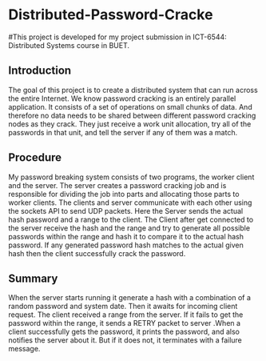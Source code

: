 # Distributed-Password-Cracke
#This project is developed for my project submission in ICT-6544: Distributed Systems course in BUET. 

<h2>Introduction</h2>
<p>The goal of this project is to create a distributed system that can run across the entire Internet. 
We know password cracking is an entirely parallel application. 
It consists of a set of operations on small chunks of data. And therefore no data needs to be shared between different password cracking nodes as they crack. 
They just receive a work unit allocation, try all of the passwords in that unit, and tell the server if any of them was a match.</p>

<h2>Procedure</h2>
<p> My password breaking system consists of two programs, the worker client and the server. 
The server creates a password cracking job and is responsible for dividing the job into parts and 
allocating those parts to worker clients. 
The clients and server communicate with each other using the sockets API to send UDP packets. 
Here the Server sends the actual hash password and a range to the client. 
The Client after get connected to the server receive the hash and the range and 
try to generate all possible passwords within the range and hash it to compare it to the actual hash password. 
If any generated password hash matches to the actual given hash then the client successfully crack the password.
</p>

<h2>Summary</h2>
<p>When the server starts running it generate a hash with a combination of a random password and system date. Then it awaits for incoming client request. The client received a range from the server. If it fails to get the password within the range, it sends a RETRY packet to server .When a client successfully gets the password, it prints the password, and also notifies the server about it. But if it does not, it terminates with a failure message. </p>
